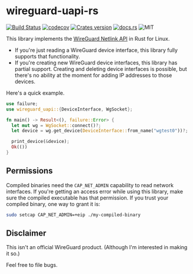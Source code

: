 # wireguard-uapi-rs

[![Build Status](https://github.com/gluxon/wireguard-uapi-rs/workflows/Rust/badge.svg?branch=main)](https://github.com/gluxon/wireguard-uapi-rs/actions/workflows/rust.yml?query=branch%3Amain)
[![codecov](https://codecov.io/gh/gluxon/wireguard-uapi-rs/branch/develop/graph/badge.svg)](https://codecov.io/gh/gluxon/wireguard-uapi-rs)
[![Crates version](https://img.shields.io/crates/v/wireguard-uapi.svg)](https://crates.io/crates/wireguard-uapi)
[![docs.rs](https://docs.rs/wireguard-uapi/badge.svg)](https://docs.rs/wireguard-uapi)
![MIT](https://img.shields.io/github/license/gluxon/wireguard-uapi-rs)

This library implements the [WireGuard Netlink API](https://git.zx2c4.com/WireGuard/tree/src/uapi/wireguard.h) in Rust for Linux.

- If you're just reading a WireGuard device interface, this library fully supports that functionality.
- If you're creating new WireGuard device interfaces, this library has partial support. Creating and deleting device interfaces is possible, but there's no ability at the moment for adding IP addresses to those devices.

Here's a quick example.

```rust
use failure;
use wireguard_uapi::{DeviceInterface, WgSocket};

fn main() -> Result<(), failure::Error> {
  let mut wg = WgSocket::connect()?;
  let device = wg.get_device(DeviceInterface::from_name("wgtest0"))?;

  print_device(&device);
  Ok(())
}
```

## Permissions

Compiled binaries need the `CAP_NET_ADMIN` capability to read network interfaces. If you're getting an access error while using this library, make sure the compiled executable has that permission. If you trust your compiled binary, one way to grant it is:

```sh
sudo setcap CAP_NET_ADMIN=+eip ./my-compiled-binary
```

## Disclaimer

This isn't an official WireGuard product. (Although I'm interested in making it so.)

Feel free to file bugs.
